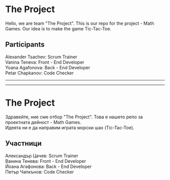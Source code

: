 # The Project
Hello, we are team "The Project". This is our repo for the project - Math Games.
Our idea is to make the game Tic-Tac-Toe.
## Participants
Alexander Tsachev: Scrum Trainer  
Vanina Teneva: Front - End Developer  
Yoana Agafonova: Back - End Developer  
Petar Chapkanov: Code Checker  

-------------------------------------------------
-------------------------------------------------

# The Project
Здравейте, ние сме отбор "The Project". Това е нашето репо за проектната дейност - Math Games.   
Идеята ни е да направим играта морски шах (Tic-Tac-Toe).
## Участници
Александър Цачев: Scrum Trainer  
Ванина Тенева: Front - End Developer  
Йоана Агафонова: Back - End Developer  
Петър Чапкънов: Code Checker